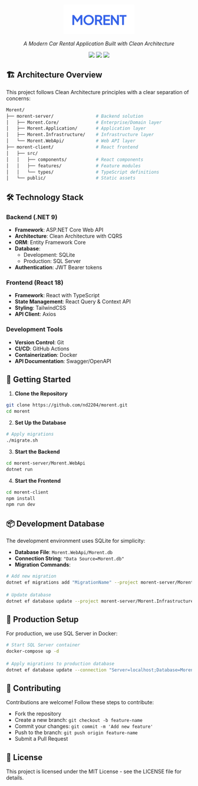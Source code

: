 <p align="center">
  <img src="./docs/Logo.png"/>
</p>

<p align="center">
  <i>A Modern Car Rental Application Built with Clean Architecture</i>
</p>

<p align="center">
  <img src="https://img.shields.io/github/license/nd2204/morent?style=for-the-badge" />
  <img src="https://img.shields.io/github/actions/workflow/status/nd2204/morent/workflow.yml?style=for-the-badge" />
  <img src="https://img.shields.io/github/commit-activity/w/nd2204/morent?style=for-the-badge" />
</p>

## 🏗 Architecture Overview

This project follows Clean Architecture principles with a clear separation of concerns:

```bash
Morent/
├── morent-server/                # Backend solution
│   ├── Morent.Core/              # Enterprise/Domain layer
│   ├── Morent.Application/       # Application layer
│   ├── Morent.Infrastructure/    # Infrastructure layer
│   └── Morent.WebApi/            # Web API layer
├── morent-client/                # React frontend
│   ├── src/
│   │   ├── components/           # React components
│   │   ├── features/             # Feature modules
│   │   └── types/                # TypeScript definitions
│   └── public/                   # Static assets
```

## 🛠 Technology Stack

### Backend (.NET 9)
- **Framework**: ASP.NET Core Web API
- **Architecture**: Clean Architecture with CQRS
- **ORM**: Entity Framework Core
- **Database**: 
  - Development: SQLite
  - Production: SQL Server
- **Authentication**: JWT Bearer tokens

### Frontend (React 18)
- **Framework**: React with TypeScript
- **State Management**: React Query & Context API
- **Styling**: TailwindCSS
- **API Client**: Axios

### Development Tools
- **Version Control**: Git
- **CI/CD**: GitHub Actions
- **Containerization**: Docker
- **API Documentation**: Swagger/OpenAPI

## 🚀 Getting Started

1. **Clone the Repository**
```bash
git clone https://github.com/nd2204/morent.git
cd morent
```

2. **Set Up the Database**
```bash
# Apply migrations
./migrate.sh
```

3. **Start the Backend**
```bash
cd morent-server/Morent.WebApi
dotnet run
```

4. **Start the Frontend**
```bash
cd morent-client
npm install
npm run dev
```

## 📦 Development Database

The development environment uses SQLite for simplicity:

- **Database File**: `Morent.WebApi/Morent.db`
- **Connection String**: `"Data Source=Morent.db"`
- **Migration Commands**:
```bash
# Add new migration
dotnet ef migrations add "MigrationName" --project morent-server/Morent.Infrastructure --startup-project morent-server/Morent.WebApi

# Update database
dotnet ef database update --project morent-server/Morent.Infrastructure --startup-project morent-server/Morent.WebApi
```

## 🐳 Production Setup

For production, we use SQL Server in Docker:

```bash
# Start SQL Server container
docker-compose up -d

# Apply migrations to production database
dotnet ef database update --connection "Server=localhost;Database=MorentDb;User=sa;Password=morentdbpassword;TrustServerCertificate=True"
```

## 👥 Contributing

Contributions are welcome! Follow these steps to contribute:

- Fork the repository
- Create a new branch: `git checkout -b feature-name`
- Commit your changes: `git commit -m 'Add new feature'`
- Push to the branch: `git push origin feature-name`
- Submit a Pull Request

## 📄 License

This project is licensed under the MIT License - see the LICENSE file for details.

